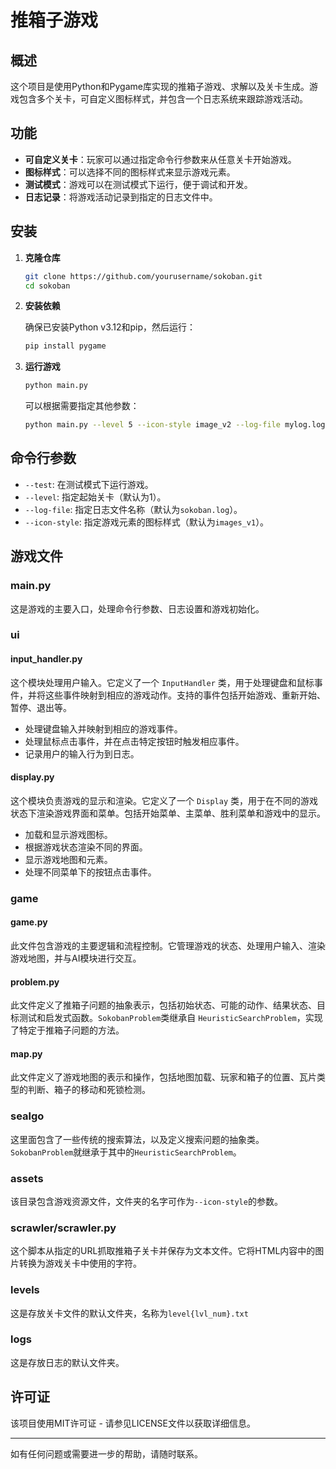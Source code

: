 # 推箱子游戏

## 概述

这个项目是使用Python和Pygame库实现的推箱子游戏、求解以及关卡生成。游戏包含多个关卡，可自定义图标样式，并包含一个日志系统来跟踪游戏活动。

## 功能

- **可自定义关卡**：玩家可以通过指定命令行参数来从任意关卡开始游戏。
- **图标样式**：可以选择不同的图标样式来显示游戏元素。
- **测试模式**：游戏可以在测试模式下运行，便于调试和开发。
- **日志记录**：将游戏活动记录到指定的日志文件中。

## 安装

1. **克隆仓库**

    ```sh
    git clone https://github.com/yourusername/sokoban.git
    cd sokoban
    ```

2. **安装依赖**

    确保已安装Python v3.12和pip，然后运行：

    ```sh
    pip install pygame
    ```

3. **运行游戏**

    ```sh
    python main.py
    ```

    可以根据需要指定其他参数：

    ```sh
    python main.py --level 5 --icon-style image_v2 --log-file mylog.log
    ```

## 命令行参数

- `--test`: 在测试模式下运行游戏。
- `--level`: 指定起始关卡（默认为1）。
- `--log-file`: 指定日志文件名称（默认为`sokoban.log`）。
- `--icon-style`: 指定游戏元素的图标样式（默认为`images_v1`）。

## 游戏文件

### main.py

这是游戏的主要入口，处理命令行参数、日志设置和游戏初始化。

### ui

#### input_handler.py

这个模块处理用户输入。它定义了一个 `InputHandler` 类，用于处理键盘和鼠标事件，并将这些事件映射到相应的游戏动作。支持的事件包括开始游戏、重新开始、暂停、退出等。

- 处理键盘输入并映射到相应的游戏事件。
- 处理鼠标点击事件，并在点击特定按钮时触发相应事件。
- 记录用户的输入行为到日志。

#### display.py

这个模块负责游戏的显示和渲染。它定义了一个 `Display` 类，用于在不同的游戏状态下渲染游戏界面和菜单。包括开始菜单、主菜单、胜利菜单和游戏中的显示。

- 加载和显示游戏图标。
- 根据游戏状态渲染不同的界面。
- 显示游戏地图和元素。
- 处理不同菜单下的按钮点击事件。

### game

#### game.py

此文件包含游戏的主要逻辑和流程控制。它管理游戏的状态、处理用户输入、渲染游戏地图，并与AI模块进行交互。

#### problem.py

此文件定义了推箱子问题的抽象表示，包括初始状态、可能的动作、结果状态、目标测试和启发式函数。`SokobanProblem`类继承自 `HeuristicSearchProblem`，实现了特定于推箱子问题的方法。

#### map.py

此文件定义了游戏地图的表示和操作，包括地图加载、玩家和箱子的位置、瓦片类型的判断、箱子的移动和死锁检测。

### sealgo

这里面包含了一些传统的搜索算法，以及定义搜索问题的抽象类。`SokobanProblem`就继承于其中的`HeuristicSearchProblem`。

### assets

该目录包含游戏资源文件，文件夹的名字可作为`--icon-style`的参数。

### scrawler/scrawler.py

这个脚本从指定的URL抓取推箱子关卡并保存为文本文件。它将HTML内容中的图片转换为游戏关卡中使用的字符。

### levels

这是存放关卡文件的默认文件夹，名称为`level{lvl_num}.txt`

### logs

这是存放日志的默认文件夹。

## 许可证

该项目使用MIT许可证 - 请参见LICENSE文件以获取详细信息。

---

如有任何问题或需要进一步的帮助，请随时联系。